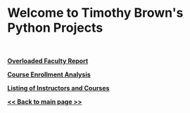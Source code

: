 # Welcome to Timothy Brown's Python Projects

<br>


**[Overloaded Faculty Report](https://github.com/brownt47/Python_Projects/blob/main/Faculty_Overloads.ipynb)**<br>

**[Course Enrollment Analysis](https://github.com/brownt47/Python_Projects/blob/main/Course_Enrollment_Analysis.ipynb)**<br>

**[Listing of Instructors and Courses](https://github.com/brownt47/Python_Projects/blob/main/Instructors_and_Courses.ipynb)**<br>




**[<< Back to main page >>](https://brownt47.github.io/)**<br>

